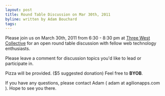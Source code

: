 ```yaml
---
layout: post
title: Round Table Discussion on Mar 30th, 2011
byline: written by Adam Bouchard
tags:
---
```


Please join us on March 30th, 2011 from 6:30 - 8:30 pm at
[Three West Collective](http://www.threewestcollective.com/#about) for an open round table discussion with fellow web technology enthusiasts. 

Please leave a comment for discussion topics you'd like to lead or participate in.

Pizza will be provided. ($5 suggested donation) Feel free to __BYOB__.

If you have any questions, please contact Adam ( adam at agilionapps.com ).
Hope to see you there.

